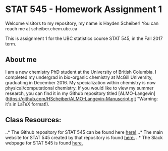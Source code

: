 # STAT 545 - Homework Assignment 1

Welcome visitors to my repository, my name is Hayden Scheiber! You can reach me at scheiber.chem.ubc.ca

This is assignment 1 for the UBC statistics course STAT 545, in the Fall 2017 term.

## About me
I am a new chemistry PhD student at the University of British Columbia. I completed my undergrad in bio-organic chemistry at McGill University, graduating in December 2016.
My specialization within chemistry is now physical/computational chemistry. If you would like to view my summer research, you can find it in my Github repository titled [ALMO-Langevin](https://github.com/HScheiber/ALMO-Langevin-Manuscript.git "Warning: it's in LaTeX format!).


## Class Resources:
..* The Github repository for STAT 545 can be found here [here!](https://github.com/STAT545-UBC/STAT545-UBC.github.io.git "STAT 545 Respoitory")
..* The main website for STAT 545 created by that repository is found [here.](http://stat545.com/ "STAT 545 Main Webpage")
..* The Slack webpage for STAT 545 is found [here.](https://stat545-2017.slack.com "STAT 545 Slack Webpage")

